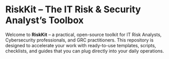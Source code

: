 # RiskKit – The IT Risk & Security Analyst’s Toolbox

Welcome to **RiskKit** – a practical, open-source toolkit for IT Risk Analysts, Cybersecurity professionals, and GRC practitioners. This repository is designed to accelerate your work with ready-to-use templates, scripts, checklists, and guides that you can plug directly into your daily operations.
